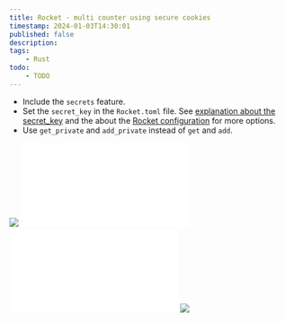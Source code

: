 ```yaml
---
title: Rocket - multi counter using secure cookies
timestamp: 2024-01-03T14:30:01
published: false
description:
tags:
    - Rust
todo:
    - TODO
---
```



* Include the `secrets` feature.
* Set the `secret_key` in the `Rocket.toml` file. See [explanation about the secret_key](https://rocket.rs/v0.5/guide/requests/#secret-key) and the about the [Rocket configuration](https://rocket.rs/v0.5/guide/configuration/) for more options.
* Use `get_private` and `add_private` instead of `get` and `add`.

![](examples/rocket/multi-counter-using-secure-cookies/Cargo.toml)
![](examples/rocket/multi-counter-using-secure-cookies/src/main.rs)
![](examples/rocket/multi-counter-using-secure-cookies/src/tests.rs)
![](https://rocket.rs/v0.5/guide/requests/#secret-key)

